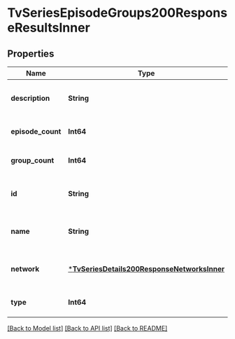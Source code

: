 # TvSeriesEpisodeGroups200ResponseResultsInner


## Properties
Name | Type | Description | Notes
------------ | ------------- | ------------- | -------------
**description** | **String** |  | [optional] [default to nothing]
**episode_count** | **Int64** |  | [optional] [default to 0]
**group_count** | **Int64** |  | [optional] [default to 0]
**id** | **String** |  | [optional] [default to nothing]
**name** | **String** |  | [optional] [default to nothing]
**network** | [***TvSeriesDetails200ResponseNetworksInner**](TvSeriesDetails200ResponseNetworksInner.md) |  | [optional] [default to nothing]
**type** | **Int64** |  | [optional] [default to 0]


[[Back to Model list]](../README.md#models) [[Back to API list]](../README.md#api-endpoints) [[Back to README]](../README.md)


